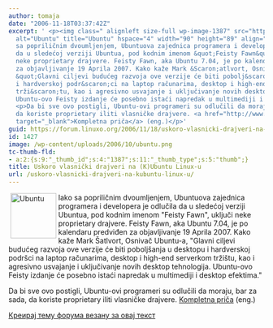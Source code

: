 ```yaml
---
author: tomaja
date: "2006-11-18T03:37:42Z"
excerpt: ' <p><img class=" alignleft size-full wp-image-1387" src="https://linuxo.org/wp-content/uploads/2006/10/ubuntu.png"
  alt="Ubuntu" title="Ubuntu" hspace="4" width="90" height="89" align="left" />Iako
  sa popriličnim dvoumljenjem, Ubuntuova zajednica programera i developera je odlučila
  da u sledećoj verziji Ubuntua, pod kodnim imenom &quot;Feisty Fawn&quot;, uključi
  neke proprietary drajvere. Feisty Fawn, aka Ubuntu 7.04, je po kalendaru predviđen
  za objavljivanje 19 Aprila 2007. Kako kaže Mark &Scaron;atlvort, Osnivač Ubuntu-a,
  &quot;Glavni ciljevi budućeg razvoja ove verzije će biti pobolj&scaron;anja u desktopu
  i hardverskoj podr&scaron;ci na laptop računarima, desktop i high-end serverkom
  trži&scaron;tu, kao i agresivno usvajanje i uključivanje novih desktop tehnologija.
  Ubuntu-ovo Feisty izdanje će posebno istaći napredak u multimediji i desktop efektima.&quot;</p>
  <p>Da bi sve ovo postigli, Ubuntu-ovi programeri su odlučili da moraju, bar za sada,
  da koriste proprietary iliti vlasničke drajvere. <a href="http://www.desktoplinux.com/news/NS7895189911.html"
  target="_blank">Kompletna priča</a> (eng.)</p>'
guid: https://forum.linuxo.org/2006/11/18/uskoro-vlasnicki-drajveri-na-kubuntu-linux-u/
id: 1427
image: /wp-content/uploads/2006/10/ubuntu.png
tc-thumb-fld:
- a:2:{s:9:"_thumb_id";s:4:"1387";s:11:"_thumb_type";s:5:"thumb";}
title: Uskoro vlasnički drajveri na (K)Ubuntu Linux-u
url: /uskoro-vlasnicki-drajveri-na-kubuntu-linux-u/
---
```

<img class=" alignleft size-full wp-image-1387" src="https://linuxo.org/wp-content/uploads/2006/10/ubuntu.png" alt="Ubuntu" title="Ubuntu" hspace="4" width="90" height="89" align="left" />Iako sa popriličnim dvoumljenjem, Ubuntuova zajednica programera i developera je odlučila da u sledećoj verziji Ubuntua, pod kodnim imenom "Feisty Fawn", uključi neke proprietary drajvere. Feisty Fawn, aka Ubuntu 7.04, je po kalendaru predviđen za objavljivanje 19 Aprila 2007. Kako kaže Mark &Scaron;atlvort, Osnivač Ubuntu-a, "Glavni ciljevi budućeg razvoja ove verzije će biti pobolj&scaron;anja u desktopu i hardverskoj podr&scaron;ci na laptop računarima, desktop i high-end serverkom trži&scaron;tu, kao i agresivno usvajanje i uključivanje novih desktop tehnologija. Ubuntu-ovo Feisty izdanje će posebno istaći napredak u multimediji i desktop efektima."

Da bi sve ovo postigli, Ubuntu-ovi programeri su odlučili da moraju, bar za sada, da koriste proprietary iliti vlasničke drajvere. <a href="http://www.desktoplinux.com/news/NS7895189911.html" target="_blank">Kompletna priča</a> (eng.)

<!--break-->

[Креирај тему форума везану за овај текст](https://linuxo.org/nova-tema-na-forumu/?se_pid=1427)